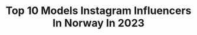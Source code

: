 ---
title: Top 10 Models Instagram Influencers In Norway In 2023
description: >-
  Find top models Instagram influencers in Norway in 2023. Most popular hashtags: #happy #vacation #norway.
platform: Instagram
hits: 43
text_top: See the most popular Instagram accounts on inBeat.
text_bottom: Our search engine has 43 Instagram influencers like this in Norway for you to pitch.
profiles:
  - username: "runninglinnravn"
    fullname: >-
      Linn Ravn ASICS FrontRunner 🇳🇴
    bio: >-
      Commercial Model/Actor 🎬 Ambassador for @oslomaraton Married to @jravn06 ❤️
    location: "Norway"
    followers: 7098
    engagement: 814
    commentsToLikes: 0.131483
    id: ck138q9zphhb90i192ibo54ae
    verified: false
    hashtags: "#happy, #woman, #vacation, #vacay"
  - username: "iamceciliafoss"
    fullname: >-
      Cecilia Foss 🦋
    bio: >-
      Actress, Model & Writer. Norwegian 🐒 📍LA/NYC/Oslo. "Tenent" movie in theatres now. Come find me on Clubhouse. WMTHManagement@gmail.com
    location: "Norway"
    followers: 34964
    engagement: 194
    commentsToLikes: 0.092292
    id: ckaotmiy0wik30i78z5kuwp6a
    verified: false
    hashtags: ""
  - username: "saranilsen"
    fullname: >-
      Sara Benedikte Nilsen 👸🏼
    bio: >-
      Founder of @msmissy Fitness|Travel| Ex-politician Tv | Model | Entrepreneur ♡ Norwegian🇳🇴 in 🇪🇸 ♡sarabenedikte@hotmail.com📩
    location: "Norway"
    followers: 400035
    engagement: 179
    commentsToLikes: 0.024216
    id: ck5pvrpgyjbjp0i11lwrfwx8u
    verified: false
    hashtags: "#ibiza, #uae, #beach, #fitgirl"
  - username: "vetle_emile"
    fullname: >-
      🐺 Vetle Emile
    bio: >-
      IMG MODELS WORLDWIDE Contact: alexander@teammodels.no | SDKT
    location: "Norway"
    followers: 12378
    engagement: 792
    commentsToLikes: 0.025172
    id: ck14k21wlnc550i19mh550h8l
    verified: false
    hashtags: "#aveda"
  - username: "denisett"
    fullname: >-
      Denise Trankalis🎬💃🏼
    bio: >-
      Norwegian/Swedish actor & model 🇳🇴 @idollooks 📍 🇺🇸 @elitela 🇩🇪 @mirrrsmodels 🇪🇸@madmodelsmgmt
    location: "Norway"
    followers: 2626
    engagement: 1111
    commentsToLikes: 0.100746
    id: ck55j3i8gw6bj0i11eaixrpt8
    verified: false
    hashtags: "#mood, #actress, #scandinavianactor, #norwegianactress"
  - username: "natalie_ortegaa"
    fullname: >-
      Natalie ortega
    bio: >-
      ½ Spanish ½ Norwegian Villafranca del Bierzo/ Spain📍 🇳🇴@heartbreakmanagement MA 🇬🇷 @fashioncult_models 🇪🇸@francinamodels
    location: "Norway"
    followers: 16065
    engagement: 470
    commentsToLikes: 0.046110
    id: ck0w6w57majkf0i199mgoqs7f
    verified: false
    hashtags: "#vacation, #travel, #beauty, #makeup"
  - username: "helenehammer_"
    fullname: >-
      Helene Hammer
    bio: >-
      London based norwegian 🌱 MILK/ idollooks/ mirrrs/touche models/ karin paris/ blow barcelona/ independent Milan . Bookings: tarek@idollooks.com
    location: "Norway"
    followers: 24624
    engagement: 175
    commentsToLikes: 0.033726
    id: ck55khd5hzaxg0i11bxmk3vr4
    verified: false
    hashtags: "#gingerproblems, #redhair"
  - username: "trymnloken"
    fullname: >-
      TRYM NYGAARD LØKEN
    bio: >-
      ⁣⁣⁣Professional Skier 🥇World Champion 2019⠀⠀ 🏆World Cup Overall Winner 2019⠀ 🇳🇴 Team Models 🔨 Carpenter Løken Bygg AS
    location: "Norway"
    followers: 6306
    engagement: 627
    commentsToLikes: 0.021041
    id: ck6ttim3gat9u0j71o2214ycc
    verified: false
    hashtags: "#blossomski, #maximnorge, #tux, #rottefella"
  - username: "charlottedossantos_"
    fullname: >-
      🌬 𝕮𝖍𝖆𝖗𝖑𝖔𝖙𝖙𝖊 𝕯𝖔𝖘 𝕾𝖆𝖓𝖙𝖔𝖘 🌬
    bio: >-
      Sha-lo-teh 🇧🇷🇳🇴 Oslo Music Mgmt: Management@bethemusic.co.uk Oslo model mgmt: Info@heartbreakmanagement.no
    location: "Norway"
    followers: 17004
    engagement: 414
    commentsToLikes: 0.033670
    id: ck0w2mngkp56b0i19iemj5e54
    verified: false
    hashtags: ""
  - username: "urassayafamily_"
    fullname: >-
      Yaya Urassaya Sperbund
    bio: >-
      💃🏻 Model l Actress 🌏 Thai-Norwegian 👩🏻‍💻 Official IG : @urassayas 📝 Source of Yaya’s news since 2010
    location: "Norway"
    followers: 133779
    engagement: 165
    commentsToLikes: 0.008415
    id: ckap2dp28ye960i78kgj1shv7
    verified: false
    hashtags: "#urassayas, #urassayafamily, #nadech, #kugimiyas"
---